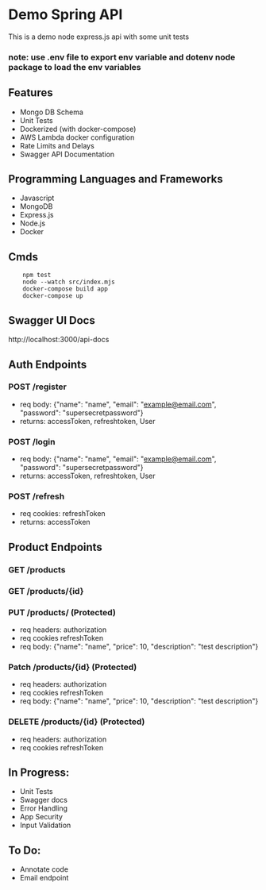 # Demo Spring API
This is a demo node express.js api with some unit tests
### note: use .env file to export env variable and dotenv node package to load the env variables

## Features
 - Mongo DB Schema
 - Unit Tests
 - Dockerized (with docker-compose)
 - AWS Lambda docker configuration
 - Rate Limits and Delays
 - Swagger API Documentation

## Programming Languages and Frameworks
 - Javascript
 - MongoDB
 - Express.js
 - Node.js
 - Docker

## Cmds
```
    npm test
    node --watch src/index.mjs
    docker-compose build app
    docker-compose up
```

## Swagger UI Docs
http://localhost:3000/api-docs

## Auth Endpoints
### POST /register
 - req body: {"name": "name", "email": "example@email.com", "password": "supersecretpassword"}
 - returns: accessToken, refreshtoken, User
### POST /login
 - req body: {"name": "name", "email": "example@email.com", "password": "supersecretpassword"}
 - returns: accessToken, refreshtoken, User
### POST /refresh
 - req cookies: refreshToken
 - returns: accessToken


## Product Endpoints
### GET /products
### GET /products/{id}
### PUT /products/ (Protected)
 - req headers: authorization
 - req cookies refreshToken 
 - req body: {"name": "name", "price": 10, "description": "test description"}
### Patch /products/{id} (Protected)
 - req headers: authorization
 - req cookies refreshToken 
 - req body: {"name": "name", "price": 10, "description": "test description"}
### DELETE /products/{id} (Protected)
 - req headers: authorization
 - req cookies refreshToken 


## In Progress:
 - Unit Tests
 - Swagger docs
 - Error Handling
 - App Security
 - Input Validation

## To Do:
 - Annotate code
 - Email endpoint

